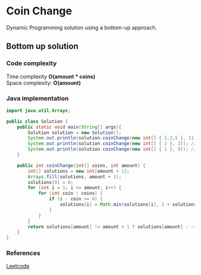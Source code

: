# Coin Change
Dynamic Programming solution using a bottom-up approach.

## Bottom up solution
### Code complexity
Time complexity **O(amount * coins)**\
Space complexity: **O(amount)**

### Java implementation

``` Java
import java.util.Arrays;

public class Solution {
    public static void main(String[] args){
        Solution solution = new Solution();
        System.out.println(solution.coinChange(new int[] { 1,2,5 }, 11)); // Output: 3
        System.out.println(solution.coinChange(new int[] { 2 }, 3)); // Output: -1
        System.out.println(solution.coinChange(new int[] { 1 }, 0)); // Output: 0
    }

    public int coinChange(int[] coins, int amount) {
        int[] solutions = new int[amount + 1];
        Arrays.fill(solutions, amount + 1);
        solutions[0] = 0;
        for (int i = 1; i <= amount; i++) {
            for (int coin : coins) {
                if (i - coin >= 0) {
                    solutions[i] = Math.min(solutions[i], 1 + solutions[i - coin]);
                }
            }
        }
        return solutions[amount] != amount + 1 ? solutions[amount] : -1;
    }
}
```

### References
[Leetcode](https://leetcode.com/problems/coin-change)
